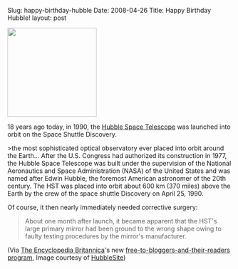 Slug: happy-birthday-hubble
Date: 2008-04-26
Title: Happy Birthday Hubble!
layout: post

<a href="http://www.britannica.com/EBchecked/topic/274508/Hubble-Space-Telescope#default"><img  alt="" class="alignright size-full wp-image-2716 at-xid-6a010534988cd3970b0120a5b36998970c " height="200" src="https://steveivy.typepad.com/.a/6a010534988cd3970b0120a5b36998970c-pi" title="Image from the HST" width="200" /></a>

18 years ago today, in 1990, the [Hubble Space Telescope](http://www.britannica.com/EBchecked/topic/274508/Hubble-Space-Telescope#default) was launched into orbit on the Space Shuttle Discovery.

&gt;the most sophisticated optical observatory ever placed into orbit around the Earth... After the U.S. Congress had authorized its construction in 1977, the Hubble Space Telescope was built under the supervision of the National Aeronautics and Space Administration (NASA) of the United States and was named after Edwin Hubble, the foremost American astronomer of the 20th century. The HST was placed into orbit about 600 km (370 miles) above the Earth by the crew of the space shuttle Discovery on April 25, 1990.

Of course, it then nearly immediately needed corrective surgery:

>About one month after launch, it became apparent that the HST's large primary mirror had been ground to the wrong shape owing to faulty testing procedures by the mirror's manufacturer.

(Via [The Encyclopedia Britannica](http://www.britannica.com/)'s new [free-to-bloggers-and-their-readers program](http://www.techcrunch.com/2008/04/18/encyclopedia-britannica-now-free-for-bloggers/), Image courtesy of [HubbleSite](http://hubblesite.org/newscenter/archive/releases/exotic/2006/51/))
